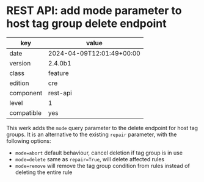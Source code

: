 [//]: # (werk v2)
# REST API: add mode parameter to host tag group delete endpoint

key        | value
---------- | ---
date       | 2024-04-09T12:01:49+00:00
version    | 2.4.0b1
class      | feature
edition    | cre
component  | rest-api
level      | 1
compatible | yes

This werk adds the `mode` query parameter to the delete endpoint for host tag
groups. It is an alternative to the existing `repair` parameter, with the
following options:

* `mode=abort` default behaviour, cancel deletion if tag group is in use
* `mode=delete` same as `repair=True`, will delete affected rules
* `mode=remove` will remove the tag group condition from rules instead of
deleting the entire rule
